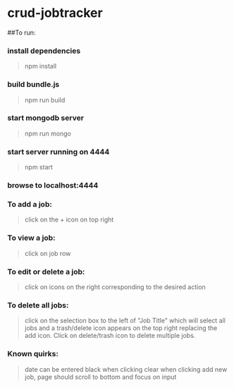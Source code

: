 # crud-jobtracker

##To run:

### install dependencies
>npm install

### build bundle.js
>npm run build

### start mongodb server
>npm run mongo

### start server running on 4444
>npm start

### browse to localhost:4444

### To add a job:
>click on the + icon on top right
>
### To view a job:
>click on job row

### To edit or delete a job:
>click on icons on the right corresponding to the desired action

### To delete all jobs:
>click on the selection box to the left of "Job Title" which will select all jobs and a trash/delete icon appears on the top right replacing the add icon.  Click on delete/trash icon to delete multiple jobs.

### Known quirks:
>date can be entered black when clicking clear
>when clicking add new job, page should scroll to bottom and focus on input
